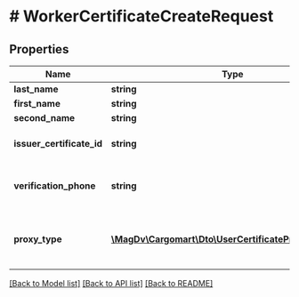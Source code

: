 # # WorkerCertificateCreateRequest

## Properties

Name | Type | Description | Notes
------------ | ------------- | ------------- | -------------
**last_name** | **string** | Фамилия |
**first_name** | **string** | Имя |
**second_name** | **string** | Отчество | [optional]
**issuer_certificate_id** | **string** | Идентификатор сертификата для подписи |
**verification_phone** | **string** | Телефон для ПЭП и подтверждения личности |
**proxy_type** | [**\MagDv\Cargomart\Dto\UserCertificateProxyTypeEnum**](UserCertificateProxyTypeEnum.md) | Тип доверенности: пользователь ПЭП, админ ПЭП |

[[Back to Model list]](../../README.md#models) [[Back to API list]](../../README.md#endpoints) [[Back to README]](../../README.md)
